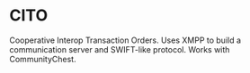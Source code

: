 # CITO
Cooperative Interop Transaction Orders. Uses XMPP to build a communication server and SWIFT-like protocol. Works with CommunityChest.
